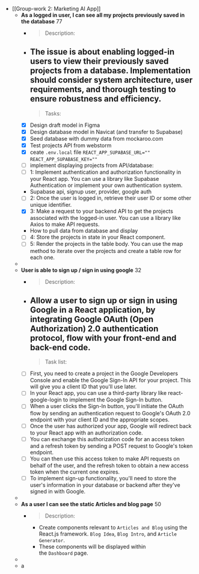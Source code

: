 - [[Group-work 2: Marketing AI App]]
	- **As a logged in user, I can see all my projects previously saved in the database** 77
		- > Description:
		- The issue is about enabling logged-in users to view their previously saved projects from a database. Implementation should consider system architecture, user requirements, and thorough testing to ensure robustness and efficiency.
		  ---
		  > Tasks:
		- [x] Design draft model in Figma
		- [x] Design database model in Navicat (and transfer to Supabase)
		- [x] Seed database with dummy data from mockaroo.com
		- [x] Test projects API from webstorm
		- [x] ceate `.env.local` file
		  `REACT_APP_SUPABASE_URL=""`
		  `REACT_APP_SUPABASE_KEY=""`
		- [ ] implement displaying projects from API/database:
		- [ ] 1: Implement authentication and authorization functionality in your React app. You can use a library like Supabase Authentication or implement your own authentication system.
		- Supabase api, signup user, provider, google auth
		- [ ] 2: Once the user is logged in, retrieve their user ID or some other unique identifier.
		- [x] 3: Make a request to your backend API to get the projects associated with the logged-in user. You can use a library like Axios to make API requests.
		- How to pull data from database and display
		- [ ] 4: Store the projects in state in your React component.
		- [ ] 5: Render the projects in the table body. You can use the map method to iterate over the projects and create a table row for each one.
	-
	- **User is able to sign up / sign in using google** 32
		- >Description:
		- Allow a user to sign up or sign in using Google in a React application, by integrating Google OAuth (Open Authorization) 2.0 authentication protocol, flow with your front-end and back-end code.
		  ---
		  >Task list:
		- [ ] First, you need to create a project in the Google Developers Console and enable the Google Sign-In API for your project. This will give you a client ID that you'll use later.
		- [ ] In your React app, you can use a third-party library like react-google-login to implement the Google Sign-In button.
		- [ ] When a user clicks the Sign-In button, you'll initiate the OAuth flow by sending an authentication request to Google's OAuth 2.0 endpoint with your client ID and the appropriate scopes.
		- [ ] Once the user has authorized your app, Google will redirect back to your React app with an authorization code.
		- [ ] You can exchange this authorization code for an access token and a refresh token by sending a POST request to Google's token endpoint.
		- [ ] You can then use this access token to make API requests on behalf of the user, and the refresh token to obtain a new access token when the current one expires.
		- [ ] To implement sign-up functionality, you'll need to store the user's information in your database or backend after they've signed in with Google.
	-
	- **As a user I can see the static Articles and blog page** 50
		- > Description:
			- Create components relevant to `Articles and Blog` using the React.js framework. `Blog Idea`, `Blog Intro`, and `Article Generator`.
			- These components will be displayed within the `Dashboard` page.
	-
	- a